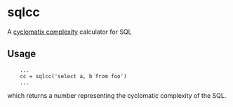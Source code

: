 # sqlcc
A [cyclomatix complexity](https://en.wikipedia.org/wiki/Cyclomatic_complexity) 
calculator for SQL

## Usage

```
    ...
    cc = sqlcc('select a, b from foo')
    ...
```
which returns a number representing the cyclomatic complexity of the SQL.